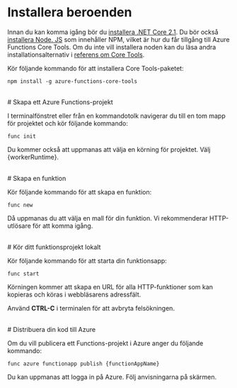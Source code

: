 # Installera beroenden

Innan du kan komma igång bör du [installera .NET Core 2.1](https://go.microsoft.com/fwlink/?linkid=2016373). Du bör också [installera Node. JS](https://go.microsoft.com/fwlink/?linkid=2016195) som innehåller NPM, vilket är hur du får tillgång till Azure Functions Core Tools. Om du inte vill installera noden kan du läsa andra installationsalternativ i [referens om Core Tools](https://go.microsoft.com/fwlink/?linkid=2016192).

Kör följande kommando för att installera Core Tools-paketet:

``` npm install -g azure-functions-core-tools ```

<br/>
# Skapa ett Azure Functions-projekt

I terminalfönstret eller från en kommandotolk navigerar du till en tom mapp för projektet och kör följande kommando:

``` func init ```

Du kommer också att uppmanas att välja en körning för projektet. Välj {workerRuntime}.

<br/>
# Skapa en funktion

Kör följande kommando för att skapa en funktion:

``` func new ```

Då uppmanas du att välja en mall för din funktion. Vi rekommenderar HTTP-utlösare för att komma igång.

<br/>
# Kör ditt funktionsprojekt lokalt

Kör följande kommando för att starta din funktionsapp:

``` func start ```

Körningen kommer att skapa en URL för alla HTTP-funktioner som kan kopieras och köras i webbläsarens adressfält.

Använd **CTRL-C** i terminalen för att avbryta felsökningen.

<br/>
# Distribuera din kod till Azure

Om du vill publicera ett Functions-projekt i Azure anger du följande kommando:

``` func azure functionapp publish {functionAppName} ```

Du kan uppmanas att logga in på Azure. Följ anvisningarna på skärmen.
